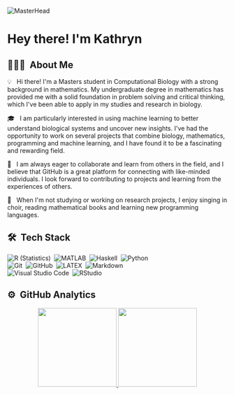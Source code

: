 ![MasterHead](https://www.orientsoftware.com/Media/Default/Images/BlogPost/2022-09-20/most-popular-programming-languages-2.png)
<h1>Hey there! I'm Kathryn</h1>

## 👩🏼‍💻 &nbsp;About Me

💡 &nbsp; Hi there! I'm a Masters student in Computational Biology with a strong background in mathematics. My undergraduate degree in mathematics has provided me with a solid foundation in problem solving and critical thinking, which I've been able to apply in my studies and research in biology.

🎓 &nbsp; I am particularly interested in using machine learning to better understand biological systems and uncover new insights. I've had the opportunity to work on several projects that combine biology, mathematics, programming and machine learning, and I have found it to be a fascinating and rewarding field.

🌱 &nbsp; I am always eager to collaborate and learn from others in the field, and I believe that GitHub is a great platform for connecting with like-minded individuals. I look forward to contributing to projects and learning from the experiences of others.

🎼 &nbsp; When I'm not studying or working on research projects, I enjoy singing in choir, reading mathematical books and learning new programming languages.

## 🛠 &nbsp;Tech Stack

![R (Statistics)](https://img.shields.io/badge/-R-276DC3?logoColor=white&style=flat-square&logo=R)&nbsp;
![MATLAB](https://img.shields.io/badge/-MATLAB-FFA200?logoColor=white&style=flat-square&logo=Matrix)&nbsp;
![Haskell](https://img.shields.io/badge/-Haskell-5D4F85?logoColor=white&style=flat-square&logo=Haskell)&nbsp;
![Python](https://img.shields.io/badge/-Python-3776AB?logoColor=white&style=flat-square&logo=python)\
![Git](https://img.shields.io/badge/-Git-F05032?logoColor=white&style=flat-square&logo=git)&nbsp;
![GitHub](https://img.shields.io/badge/-GitHub-181717?logoColor=white&style=flat-square&logo=github)&nbsp;
![LATEX](https://img.shields.io/badge/-LATEX-008080?logoColor=white&style=flat-square&logo=latex)&nbsp;
![Markdown](https://img.shields.io/badge/-Markdown-000000?logoColor=white&style=flat-square&logo=markdown)\
![Visual Studio Code](https://img.shields.io/badge/-Visual%20Studio%20Code-007ACC?logoColor=white&style=flat-square&logo=visual-studio-code)&nbsp;
![RStudio](https://img.shields.io/badge/-RStudio-75AADB?logoColor=white&style=flat-square&logo=rstudio)

## ⚙️ &nbsp;GitHub Analytics

<p align="center">
<a href="https://github.com/kathryn314">
  <img height="180em" src="https://github-readme-stats-eight-theta.vercel.app/api?username=kathryn314&show_icons=true&theme=algolia&include_all_commits=true&count_private=true"/>
  <img height="180em" src="https://github-readme-stats-eight-theta.vercel.app/api/top-langs/?username=kathryn314&layout=compact&langs_count=8&theme=algolia"/>
</a>
</p>
